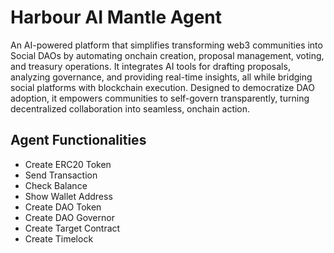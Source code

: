 # Harbour AI Mantle Agent

An AI-powered platform that simplifies transforming web3 communities into Social DAOs by automating onchain creation, proposal management, voting, and treasury operations. It integrates AI tools for drafting proposals, analyzing governance, and providing real-time insights, all while bridging social platforms with blockchain execution. Designed to democratize DAO adoption, it empowers communities to self-govern transparently, turning decentralized collaboration into seamless, onchain action.

## Agent Functionalities

- Create ERC20 Token
- Send Transaction
- Check Balance
- Show Wallet Address
- Create DAO Token
- Create DAO Governor
- Create Target Contract
- Create Timelock
